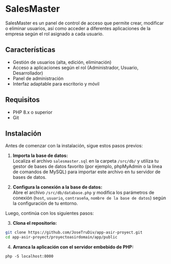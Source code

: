 # SalesMaster

SalesMaster es un panel de control de acceso que permite crear, modificar o eliminar usuarios, así como acceder a diferentes aplicaciones de la empresa según el rol asignado a cada usuario.

## Características

- Gestión de usuarios (alta, edición, eliminación)
- Acceso a aplicaciones según el rol (Administrador, Usuario, Desarrollador)
- Panel de administración
- Interfaz adaptable para escritorio y móvil

## Requisitos

- PHP 8.x o superior
- Git

## Instalación


Antes de comenzar con la instalación, sigue estos pasos previos:

1. **Importa la base de datos:**  
    Localiza el archivo `salesmaster.sql` en la carpeta `/src/db/` y utiliza tu gestor de bases de datos favorito (por ejemplo, phpMyAdmin o la línea de comandos de MySQL) para importar este archivo en tu servidor de bases de datos.

2. **Configura la conexión a la base de datos:**  
    Abre el archivo `/src/db/database.php` y modifica los parámetros de conexión (`host`, `usuario`, `contraseña`, `nombre de la base de datos`) según la configuración de tu entorno.

Luego, continúa con los siguientes pasos:

3. **Clona el repositorio:**
```sh
git clone https://github.com/JoseTruDiv/app-asir-proyect.git
cd app-asir-proyect/proyectoasirdomain/app/public
```

4. **Arranca la aplicación con el servidor embebido de PHP:**

 ```php -S localhost:8000```